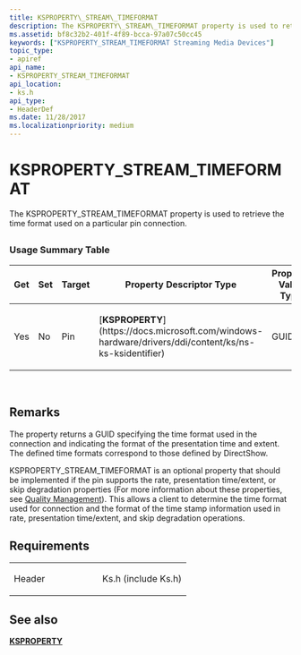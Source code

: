 ```yaml
---
title: KSPROPERTY\_STREAM\_TIMEFORMAT
description: The KSPROPERTY\_STREAM\_TIMEFORMAT property is used to retrieve the time format used on a particular pin connection.
ms.assetid: bf8c32b2-401f-4f89-bcca-97a07c50cc45
keywords: ["KSPROPERTY_STREAM_TIMEFORMAT Streaming Media Devices"]
topic_type:
- apiref
api_name:
- KSPROPERTY_STREAM_TIMEFORMAT
api_location:
- ks.h
api_type:
- HeaderDef
ms.date: 11/28/2017
ms.localizationpriority: medium
---
```


# KSPROPERTY\_STREAM\_TIMEFORMAT


The KSPROPERTY\_STREAM\_TIMEFORMAT property is used to retrieve the time format used on a particular pin connection.

## <span id="ddk_ksproperty_stream_timeformat_ks"></span><span id="DDK_KSPROPERTY_STREAM_TIMEFORMAT_KS"></span>


### Usage Summary Table

<table>
<colgroup>
<col width="20%" />
<col width="20%" />
<col width="20%" />
<col width="20%" />
<col width="20%" />
</colgroup>
<thead>
<tr class="header">
<th>Get</th>
<th>Set</th>
<th>Target</th>
<th>Property Descriptor Type</th>
<th>Property Value Type</th>
</tr>
</thead>
<tbody>
<tr class="odd">
<td><p>Yes</p></td>
<td><p>No</p></td>
<td><p>Pin</p></td>
<td><p>[<strong>KSPROPERTY</strong>](https://docs.microsoft.com/windows-hardware/drivers/ddi/content/ks/ns-ks-ksidentifier)</p></td>
<td><p>GUID</p></td>
</tr>
</tbody>
</table>

 

Remarks
-------

The property returns a GUID specifying the time format used in the connection and indicating the format of the presentation time and extent. The defined time formats correspond to those defined by DirectShow.

KSPROPERTY\_STREAM\_TIMEFORMAT is an optional property that should be implemented if the pin supports the rate, presentation time/extent, or skip degradation properties (For more information about these properties, see [Quality Management](https://msdn.microsoft.com/library/windows/hardware/ff568124)). This allows a client to determine the time format used for connection and the format of the time stamp information used in rate, presentation time/extent, and skip degradation operations.

Requirements
------------

<table>
<colgroup>
<col width="50%" />
<col width="50%" />
</colgroup>
<tbody>
<tr class="odd">
<td><p>Header</p></td>
<td>Ks.h (include Ks.h)</td>
</tr>
</tbody>
</table>

## See also


[**KSPROPERTY**](https://docs.microsoft.com/windows-hardware/drivers/ddi/content/ks/ns-ks-ksidentifier)

 

 






